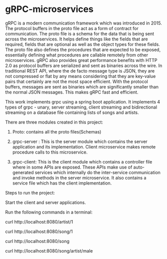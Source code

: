 # gRPC-microservices

gRPC is a modern communication framework which was introduced in 2015. The protocol buffers in the proto file act as a form of contract for communication. The proto file is a schema for the data that is being sent across the microservices. It helps define things like the fields that are required, fields that are optional as well as the object types for these fields. The proto file also defines the procedures that are expected to be exposed, essentially defining what procedures are callable remotely from other microservices. gRPC also provides great performance benefits with HTTP 2.0 as protocol buffers are serialized and sent as binaries across the wire. In traditional REST API, where the de facto message type is JSON, they are not compressed or flat by any means considering that they are key-value pairs that certainly are not the most space efficient. With the protocol buffers, messages are sent as binaries which are significantly smaller than the normal JSON messages. This makes gRPC fast and efficient.

This work implements grpc using a spring boot application. It implements 4 types of grpc - unary, server streaming, client streaming and bidirectional streaming on a database file containing lists of songs and artists.

There are three modules created in this project:

1. Proto: contains all the proto files(Schemas)
2. grpc-server : This is the server module which contains the server application and its implementation. Client microservice makes remote procedure calls to this microservice.

3. grpc-client: This is the client module which contains a controller file where in some APIs are exposed. These APIs make use of auto-generated services which internally do the inter-service communication and invoke methods in the server microservice. It also contains a service file which has the client implementation. 

Steps to run the project:

Start the client and server applications.

Run the following commands in a terminal:

curl http://localhost:8080/artist/1

curl http://localhost:8080/song/1

curl http://localhost:8080/song

curl http://localhost:8080/song/artist/male







